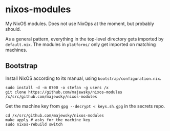 # nixos-modules

My NixOS modules. Does not use NixOps at the moment, but probably should.

As a general pattern, everything in the top-level directory gets imported by `default.nix`.
The modules in `platforms/` only get imported on matching machines.

## Bootstrap

Install NixOS according to its manual, using `bootstrap/configuration.nix`.

```
sudo install -d -m 0700 -o stefan -g users /x
git clone https://github.com/majewsky/nixos-modules /x/src/github.com/majewsky/nixos-modules
```

Get the machine key from `gpg --decrypt < keys.sh.gpg` in the secrets repo.

```
cd /x/src/github.com/majewsky/nixos-modules
make apply # asks for the machine key
sudo nixos-rebuild switch
```
